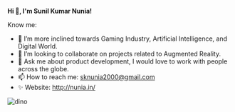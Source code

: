 <b> Hi 👋, I'm Sunil Kumar Nunia!</b>

Know me:

<!-- - 🔭 I’m currently working as the CEO of CACLD. -->
- 🌱 I’m more inclined towards Gaming Industry, Artificial Intelligence, and Digital World.
- 👯 I’m looking to collaborate on projects related to Augmented Reality.
- 💬 Ask me about product development, I would love to work with people across the globe.
- 📫 How to reach me: sknunia2000@gmail.com
- ✨ Website: http://nunia.in/
<!-- - ⚡ Fun fact: For me, deadlines are very important. -->

![dino](https://user-images.githubusercontent.com/51073115/117550044-a152c200-b05b-11eb-8003-bd3066a98570.gif)
